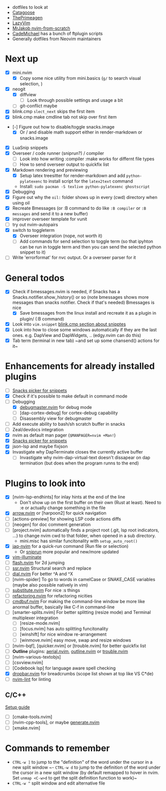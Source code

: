 - dotfiles to look at
- [Catagoose](https://github.com/catgoose/nvim)
- [ThePrimeagen](https://github.com/ThePrimeagen/init.lua)
- [LazyVim](https://github.com/LazyVim/LazyVim)
- [MrJakob nvim-from-scratch](https://github.com/jakobwesthoff/nvim-from-scratch)
- [CadeMichael](https://github.com/CadeMichael/nvim) has a bunch of ftplugin scripts
- Generally dotfiles from Neovim maintainers

# Next up
- [x] mini.nvim
    - [X] Copy some nice utility from mini.basics (`g/` to search visual selection, )
- [X] neogit
    - [X] diffview
        - [ ] Look through possible settings and usage a bit
    - [ ] git-conflict maybe
- [X] blink.cmp `slect_next` skips the first item
- [X] blink.cmp make cmdline tab not skip over first item
- [-] Figure out how to disable/toggle snacks.image
    - [x] Or / and disable math support either in render-markdown or snacks.image
- [X] LuaSnip snippets
- [X] Overseer / code runner (sniprun?) / compiler
    - [ ] Look into how writing :compiler :make works for differnt file types
    - [ ]  How to send overseer output to quickfix list
- [X] Markdown rendering and previewing
    - [X] Setup latex treesitter for render-markdown and add `python-pylatexenc` to install script for the `latex2text` command
    - Install: `sudo pacman -S texlive python-pylatexenc ghostscript`
- [X] Debugging
- [X] Figure out why the `oil:` folder shows up in every (cwd) directory when using oil
- [X] Recreate Bmessages (or :B command to do like `:B compiler` or `:B messages` and send it to a new buffer)
- [X] improver overseer template for vunit
- [ ] try out nvim-autopairs
- [X] switch to toggleterm
    - [X] Overseer integration (nope, not worth it)
    - [ ] Add commands for send selection to toggle term (so that ipyhton can be run in toggle term and then you can
    send the selected python snippet to it)
- [ ] Write 'errorformat' for nvc output. Or a overseer parser for it

# General todos
- [X] Check if bmessages.nvim is needed, if Snacks has a Snacks.notifier.show_history() or so
    (note bmessages shows more messages than snacks notifier. Check if that's needed)
    Bmessages is nice
    - [X] Save bmessages from the linux install and recreate it as a plugin in plugin/ (:B command)
- [X] Look into `vim.snippet` [blink.cmp section about snipptes](https://cmp.saghen.dev/configuration/snippets)
- [X] Look into how to close some windows automatically if they are the last ones. e.g. DapView and DapWidgets, .. (edgy.nvim can do this)
- [X] Tab term (terminal in new tab) ~and set up some chansend() actions for it~

# Enhancements for already installed plugins
- [ ] [Snacks picker for snippets](https://github.com/folke/snacks.nvim/discussions/1804)
- [X] Check if it's possible to make <C-f> default in command mode
- [ ] Debugging
    - [X] [debugmaster.nvim](https://github.com/miroshQa/debugmaster.nvim) for debug mode
    - [ ] [dap-cortex-debug] for cortex-debug capability
    - [ ] Disassembly view for debugmaster
- [ ] Add execute ability to bash/sh scratch buffer in snacks
- [ ] Zeal/devdocs integration
- [X] nvim as default man pager (`$MANPAGER=nvim +Man!`)
- [X] [Snacks picker for snippets](https://github.com/folke/snacks.nvim/discussions/1804)
- [X] json-lsp and maybe fixjson
- [X] Invastigate why DapTerminate closes the currently active buffer
    -  [ ] Invastigate why nvim-dap-virtual-text doesn't dissapear on dap termination (but does when the program runns to the end)

# Plugins to look into
- [x] [nvim-lsp-endhints] for inlay hints at the end of the line
    - Don't show up on the first buffer on their own (Rust at least). Need to :e or actually change something in the file
- [X] [arrow.nvim](https://github.com/otavioschwanck/arrow.nvim) or [harpoon2] for quick navigation
- [ ] [actions-preview] for showing LSP code actions diffs
- [ ] [neogen] for doc comment generation
- [ ] [project.nvim] automatically finds a project root (.git, lsp root indicators, ...) to change nvim cwd to that
    folder, when opened in a sub directory.
    - mini.misc has similar funcitonality with `setup_auto_root()`
- [X] [jaq-nvim](https://github.com/is0n/jaq-nvim) for a quick-run command (Run file or selection)
    - Or [sniprun](https://github.com/michaelb/sniprun) more popular and new/more updated
- [X] [vim-illuminate](https://github.com/RRethy/vim-illuminate)
- [ ] [flash.nvim](https://github.com/folke/flash.nvim) for 2d jumping
- [ ] [ssr.nvim](https://github.com/cshuaimin/ssr.nvim) Structural search and replace
- [ ] [dial.nvim](https://github.com/monaqa/dial.nvim) For better ^A and ^X
- [ ] [nvim-spider] To go to words in camelCase or SNAKE_CASE variables (maybe also possible natively in vim)
- [ ] [substitute.nvim](https://github.com/gbprod/substitute.nvim) For nice :s things
- [ ] [refactoring.nvim](https://github.com/ThePrimeagen/refactoring.nvim) for refactoring nicities
- [ ] [cmdbuf.nvim](https://github.com/notomo/cmdbuf.nvim) For making the command-line window be more like anormal buffer, basically like C-f in command-line
- [ ] [smarter-splits.nvim] For better splitting (resize mode) and Terminal multiplexer integration
    - [ ] [resize-mode.nvim]
    - [ ] [focus.nvim] has auto splitting funcitonality
    - [ ] [winshift] for nice window re-arrangement
    - [ ] [winmove.nvim] easy move, swap and resize windows
- [ ] [nvim-bqf], [quicker.nvim] or [trouble.nvim] for better quickfix list
- [ ] **Outline** plugins: [aerial.nvim](https://github.com/stevearc/aerial.nvim), [outline.nvim](https://github.com/hedyhli/outline.nvim) or [trouble.nvim](https://github.com/folke/trouble.nvim)
- [ ] [nvim-various-textobjs]
- [ ] [csvview.nvim]
- [ ] [Codebook lsp] for language aware spell checking
- [X] [dropbar.nvim](https://github.com/Bekaboo/dropbar.nvim) for breadcrumbs (scope list shown at top like VS C*de)
- [ ] [nvim-lint](https://github.com/mfussenegger/nvim-lint) for linting

## C/C++
[Setup guide](https://hobyr.github.io/2023/01/07/neovim_setup.html)
- [ ] [cmake-tools.nvim]
- [ ] [nvim-cpp-tools], or maybe [generate.nvim](https://github.com/eriks47/generate.nvim)
- [ ] [xmake.nvim]

# Commands to remember
- `CTRL-w ]` to jump to the "definition" of the word under the cursor in a new split window
~- `CTRL-w d` to jump to the definition of the word under the cursor in a new split window (by default remapped to hover
             in nvim. Set `unmap <C-w>d` to get the split definition function to work)~
- `CTRL-w ^` split window and edit alternative file
